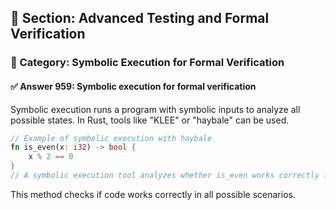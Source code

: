 ## 📘 Section: Advanced Testing and Formal Verification  
### 🔹 Category: Symbolic Execution for Formal Verification  
#### ✅ Answer 959: Symbolic execution for formal verification

Symbolic execution runs a program with symbolic inputs to analyze all possible states. In Rust, tools like "KLEE" or "haybale" can be used.

```rust
// Example of symbolic execution with haybale
fn is_even(x: i32) -> bool {
    x % 2 == 0
}
// A symbolic execution tool analyzes whether is_even works correctly for all possible x values.
```
This method checks if code works correctly in all possible scenarios.
